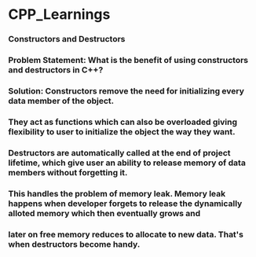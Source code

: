 # CPP_Learnings

### Constructors and Destructors

### Problem Statement: What is the benefit of using constructors and destructors in C++?

### Solution: Constructors remove the need for initializing every data member of the object. 
### They act as functions which can also be overloaded giving flexibility to user to initialize the object the way they want.

### Destructors are automatically called at the end of project lifetime, which give user an ability to release memory of data members without forgetting it.
### This handles the problem of memory leak. Memory leak happens when developer forgets to release the dynamically alloted memory which then eventually grows and
### later on free memory reduces to allocate to new data. That's when destructors become handy.